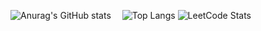 <!--
**yonghwane/yonghwane** is a ✨ _special_ ✨ repository because its `README.md` (this file) appears on your GitHub profile.

Here are some ideas to get you started:

- 🔭 I’m currently working on ...
- 🌱 I’m currently learning ...
- 👯 I’m looking to collaborate on ...
- 🤔 I’m looking for help with ...
- 💬 Ask me about ...
- 📫 How to reach me: ...
- 😄 Pronouns: ...
- ⚡ Fun fact: ...
-->


![Anurag's GitHub stats](https://github-readme-stats.vercel.app/api?username=yonghwane&show_icons=true&theme=tokyonight)
 ![Top Langs](https://github-readme-stats.vercel.app/api/top-langs/?username=yonghwane&layout=compact)
![LeetCode Stats](https://leetcard.jacoblin.cool/yonghwane?theme=nord&font=Solway&ext=heatmap)
